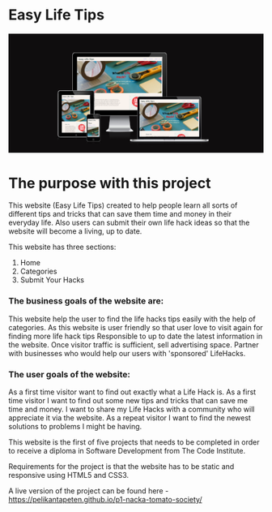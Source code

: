 # Easy Life Tips

![Responsive screenshot](assets/images/readme-images/responsiv-image.png)

# The purpose with this project

This website (Easy Life Tips) created to help people learn all sorts of different tips and tricks that can save them time and money in their everyday life. Also users can submit their own life hack ideas so that the website will become a living, up to date.

This website has three sections:

 1. Home
 2. Categories
 3. Submit Your Hacks

### The business goals of the website are:

This website help the user to find the life hacks tips easily with the help of categories.
As this website is user friendly so that user love to visit again for finding more life hack tips 
Responsible to up to date the latest information in the website.
Once visitor traffic is sufficient, sell advertising space.
Partner with businesses who would help our users with 'sponsored' LifeHacks.

### The user goals of the website:

As a first time visitor  want to find out exactly what a Life Hack is.
As a first time visitor I want to find out some new tips and tricks that can save me time and money.
I want to share my Life Hacks with a community who will appreciate it via the website.
As a repeat visitor I want to find the newest solutions to problems I might be having.

This website is the first of five projects that needs to be completed in order to receive a diploma in Software Development from The Code Institute.

Requirements for the project is that the website has to be static and responsive using HTML5 and CSS3.


A live version of the project can be found here - https://pelikantapeten.github.io/p1-nacka-tomato-society/
